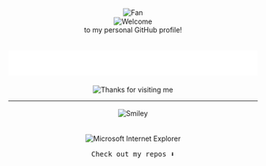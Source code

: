 <div align="center">
  <img src="https://github.com/fnky/fnky/raw/fnky/img/fan-1.gif" alt="Fan" align="center">
</div>

<div align="center">
  <img src="https://github.com/fnky/fnky/raw/fnky/img/welcome-fire.gif" alt="Welcome" align="center">
</div>
<div align="center">
to my personal GitHub profile!
</div>
<!-- "Hero" Header -->
<div align="center">
  <br />
  <br />
  <img height="50" alt="My Name is Isaac and I like Programming" src="personal_note.svg" />
  <br />
  <br />
</div>

<!-- Footer -->
<div align="center">
  <img height="120" alt="Thanks for visiting me" width="100%" src="https://raw.githubusercontent.com/BrunnerLivio/brunnerlivio/master/images/marquee.svg" />
  <br />
</div>
<hr>
<div align="center">
<div>
<img src="https://github.com/fnky/fnky/raw/fnky/img/smile.gif" alt="Smiley" align="center">
</div>
</div>
<br /><br />

<div align="center">
<div>
  <span>&nbsp;&nbsp;&nbsp;&nbsp;</span>
  <img src="https://raw.githubusercontent.com/BrunnerLivio/brunnerlivio/master/images/ie_logo.gif" alt="Microsoft Internet Explorer" />
  <span>&nbsp;&nbsp;&nbsp;&nbsp;</span>
</div>

<!-- Texto adicional -->
<p align="center"><samp>
Check out my repos ⬇️  
</samp></p>
